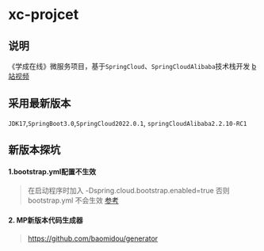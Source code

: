 # xc-projcet  
## 说明
《学成在线》微服务项目，基于`SpringCloud`、`SpringCloudAlibaba`技术栈开发
[b站视频](https://www.bilibili.com/video/BV1j8411N7Bm?p=1&vd_source=ee0b580c4832a99b7bb62950542b4889)
 
## 采用最新版本
`JDK17`,`SpringBoot3.0`,`SpringCloud2022.0.1`, `springCloudAlibaba2.2.10-RC1`




## 新版本探坑
#### 1.bootstrap.yml配置不生效
> 在启动程序时加入 -Dspring.cloud.bootstrap.enabled=true  否则bootstrap.yml 不会生效  [参考](https://www.jianshu.com/p/f6ec19fb5596)
#### 2. MP新版本代码生成器
> https://github.com/baomidou/generator